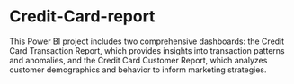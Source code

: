 # Credit-Card-report

This Power BI project includes two comprehensive dashboards: the Credit Card Transaction Report, which provides insights into transaction patterns and anomalies, and the Credit Card Customer Report, which analyzes customer demographics and behavior to inform marketing strategies.
